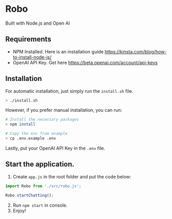 # Robo
Built with Node.js and Open AI

## Requirements
- NPM Installed. Here is an installation guide https://kinsta.com/blog/how-to-install-node-js/
- OpenAI API Key. Get here https://beta.openai.com/account/api-keys

## Installation
For automatic installation, just simply run the `install.sh` file.
```bash
> ./install.sh
```
However, if you prefer manual installation, you can run:
```bash
# Install the necessary packages
> npm install

# Copy the env from example
> cp .env.example .env
```

Lastly, put your OpenAI API Key in the `.env` file.

## Start the application.
1. Create `app.js` in the root folder and put the code below:
```javascript
import Robo from './src/robo.js';

Robo.startChatting();
```
2. Run `npm start` in console.
3. Enjoy!
